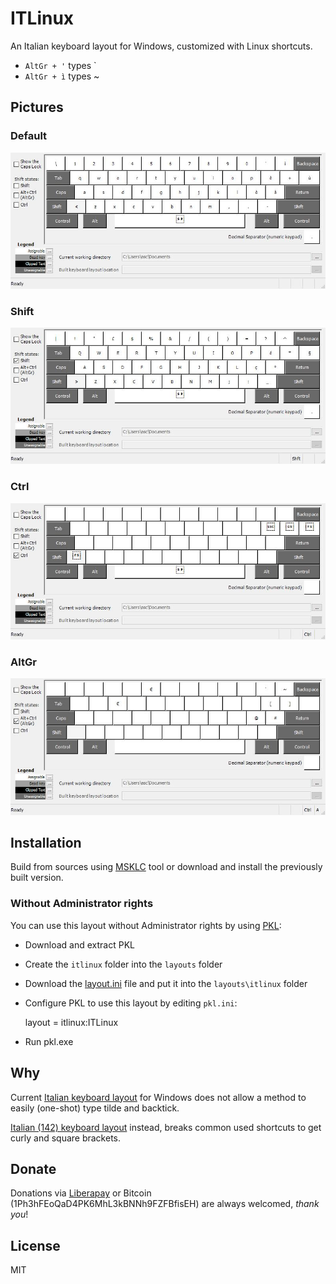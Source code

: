 ITLinux
=======

An Italian keyboard layout for Windows, customized with Linux shortcuts.

  - `AltGr + '` types `
  - `AltGr + ì` types ~

## Pictures

### Default
![Default](https://raw.githubusercontent.com/ilpianista/itlinux-win-keyboard/master/pictures/ITLinux.jpg)

### Shift
![Shift](https://raw.githubusercontent.com/ilpianista/itlinux-win-keyboard/master/pictures/ITLinuxShft.jpg)

### Ctrl
![Ctrl](https://raw.githubusercontent.com/ilpianista/itlinux-win-keyboard/master/pictures/ITLinuxCtrl.jpg)

### AltGr
![AltGr](https://raw.githubusercontent.com/ilpianista/itlinux-win-keyboard/master/pictures/ITLinuxAltGr.jpg)

## Installation

Build from sources using [MSKLC](https://www.microsoft.com/en-us/download/details.aspx?id=22339) tool or download and install the previously built version.

### Without Administrator rights

You can use this layout without Administrator rights by using [PKL](https://sourceforge.net/projects/pkl/):

- Download and extract PKL
- Create the `itlinux` folder into the `layouts` folder
- Download the [layout.ini](pkl/layout.ini) file and put it into the `layouts\itlinux` folder
- Configure PKL to use this layout by editing `pkl.ini`:

     layout = itlinux:ITLinux

- Run pkl.exe

## Why

Current [Italian keyboard layout](https://docs.microsoft.com/en-us/globalization/keyboards/kbdit.html) for Windows does not allow a method to easily (one-shot) type tilde and backtick.

[Italian (142) keyboard layout](https://docs.microsoft.com/en-us/globalization/keyboards/kbdit142.html) instead, breaks common used shortcuts to get curly and square brackets.

## Donate

Donations via [Liberapay](https://liberapay.com/ilpianista) or Bitcoin (1Ph3hFEoQaD4PK6MhL3kBNNh9FZFBfisEH) are always welcomed, _thank you_!

## License

MIT
